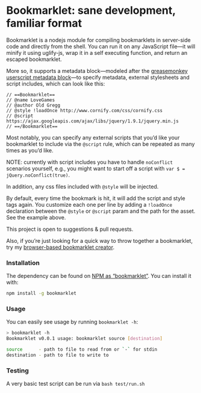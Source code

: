 
Bookmarklet: sane development, familiar format
==============================================

Bookmarklet is a nodejs module for compiling bookmarklets in server-side code and directly from the shell. You can run it on any JavaScript file—it will minify it using uglify-js, wrap it in a self executing function, and return an escaped bookmarklet.

More so, it supports a metadata block—modeled after the [greasemonkey userscript metadata block](http://wiki.greasespot.net/Metadata_Block)—to specify metadata, external stylesheets and script includes, which can look like this:

    // ==Bookmarklet==
    // @name LoveGames
    // @author Old Gregg
    // @style !loadOnce http://www.cornify.com/css/cornify.css
    // @script https://ajax.googleapis.com/ajax/libs/jquery/1.9.1/jquery.min.js
    // ==/Bookmarklet==

Most notably, you can specify any external scripts that you’d like your bookmarklet to include via the `@script` rule, which can be repeated as many times as you’d like.

NOTE: currently with script includes you have to handle `noConflict` scenarios yourself, e.g., you might want to start off a script with `var $ = jQuery.noConflict(true)`.

In addition, any css files included with `@style` will be injected.

By default, every time the bookmark is hit, it will add the script and style tags again. You customize each one per line by adding a `!loadOnce` declaration between the `@style` or `@script` param and the path for the asset. See the example above.

This project is open to suggestions & pull requests.

Also, if you’re just looking for a quick way to throw together a bookmarklet, try my [browser-based bookmarklet creator](http://mrcoles.com/bookmarklet/).

### Installation

The dependency can be found on [NPM as “bookmarklet”](https://www.npmjs.org/package/bookmarklet). You can install it with:

```bash
npm install -g bookmarklet
```

### Usage

You can easily see usage by running `bookmarklet -h`:

```bash
> bookmarklet -h
Bookmarklet v0.0.1 usage: bookmarklet source [destination]

source      - path to file to read from or `-` for stdin
destination - path to file to write to
```

### Testing

A very basic test script can be run via `bash test/run.sh`
